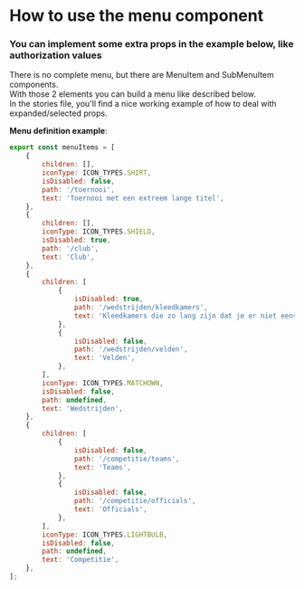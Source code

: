 # How to use the menu component
### You can implement some extra props in the example below, like authorization values

There is no complete menu, but there are MenuItem and SubMenuItem components.<br/>
With those 2 elements you can build a menu like described below.<br />
In the stories file, you'll find a nice working example of how to deal with expanded/selected props.

**Menu definition example**:

```jsx
export const menuItems = [
    {
        children: [],
        iconType: ICON_TYPES.SHIRT,
        isDisabled: false,
        path: '/toernooi',
        text: 'Toernooi met een extreem lange titel',
    },
    {
        children: [],
        iconType: ICON_TYPES.SHIELD,
        isDisabled: true,
        path: '/club',
        text: 'Club',
    },
    {
        children: [
            {
                isDisabled: true,
                path: '/wedstrijden/kleedkamers',
                text: 'Kleedkamers die zo lang zijn dat je er niet eens op kan drukken',
            },
            {
                isDisabled: false,
                path: '/wedstrijden/velden',
                text: 'Velden',
            },
        ],
        iconType: ICON_TYPES.MATCHOWN,
        isDisabled: false,
        path: undefined,
        text: 'Wedstrijden',
    },
    {
        children: [
            {
                isDisabled: false,
                path: '/competitie/teams',
                text: 'Teams',
            },
            {
                isDisabled: false,
                path: '/competitie/officials',
                text: 'Officials',
            },
        ],
        iconType: ICON_TYPES.LIGHTBULB,
        isDisabled: false,
        path: undefined,
        text: 'Competitie',
    },
];
```
